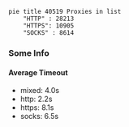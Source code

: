 
```mermaid
pie title 40519 Proxies in list
    "HTTP" : 28213
    "HTTPS": 10905
    "SOCKS" : 8614
```

### Some Info
#### Average Timeout

- mixed: 4.0s
- http: 2.2s
- https: 8.1s
- socks: 6.5s